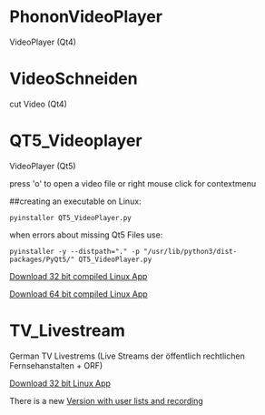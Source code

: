 # PhononVideoPlayer
VideoPlayer (Qt4)

# VideoSchneiden
cut Video (Qt4)

# QT5_Videoplayer
VideoPlayer (Qt5)

press 'o' to open a video file or right mouse click for contextmenu

##creating an executable on Linux:
```
pyinstaller QT5_VideoPlayer.py
```
when errors about missing Qt5 Files use:
```
pyinstaller -y --distpath="." -p "/usr/lib/python3/dist-packages/PyQt5/" QT5_VideoPlayer.py
```
[Download 32 bit compiled Linux App](https://www.dropbox.com/s/66lw4rithsk1789/QT5_VideoPlayer.zip?dl=1)

[Download 64 bit compiled Linux App](https://www.dropbox.com/s/0yxfsgd652b1o7b/QT5_VideoPlayer_64bit.tar.gz?dl=1)

# TV_Livestream
German TV Livestrems
(Live Streams der öffentlich rechtlichen Fernsehanstalten + ORF)

[Download 32 bit Linux App](https://www.dropbox.com/s/xneo85waxtz1r09/TV_LiveStream_32bit.tar.gz?dl=1)

There is a new [Version with user lists and recording](https://github.com/Axel-Erfurt/LiveStream-TVPlayer)
